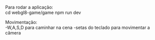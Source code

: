 Para rodar a aplicação: <br/>
cd webgl8-game/game
npm run dev

Movimentação: <br/>
-W,A,S,D para caminhar na cena
-setas do teclado para movimentar a câmera

